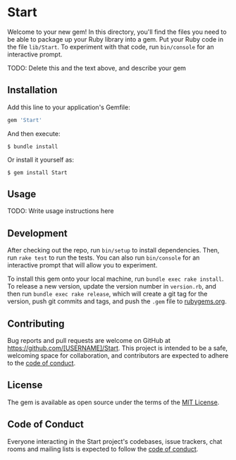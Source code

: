 # Start

Welcome to your new gem! In this directory, you'll find the files you need to be able to package up your Ruby library into a gem. Put your Ruby code in the file `lib/Start`. To experiment with that code, run `bin/console` for an interactive prompt.

TODO: Delete this and the text above, and describe your gem

## Installation

Add this line to your application's Gemfile:

```ruby
gem 'Start'
```

And then execute:

    $ bundle install

Or install it yourself as:

    $ gem install Start

## Usage

TODO: Write usage instructions here

## Development

After checking out the repo, run `bin/setup` to install dependencies. Then, run `rake test` to run the tests. You can also run `bin/console` for an interactive prompt that will allow you to experiment.

To install this gem onto your local machine, run `bundle exec rake install`. To release a new version, update the version number in `version.rb`, and then run `bundle exec rake release`, which will create a git tag for the version, push git commits and tags, and push the `.gem` file to [rubygems.org](https://rubygems.org).

## Contributing

Bug reports and pull requests are welcome on GitHub at https://github.com/[USERNAME]/Start. This project is intended to be a safe, welcoming space for collaboration, and contributors are expected to adhere to the [code of conduct](https://github.com/[USERNAME]/Start/blob/master/CODE_OF_CONDUCT.md).


## License

The gem is available as open source under the terms of the [MIT License](https://opensource.org/licenses/MIT).

## Code of Conduct

Everyone interacting in the Start project's codebases, issue trackers, chat rooms and mailing lists is expected to follow the [code of conduct](https://github.com/[USERNAME]/Start/blob/master/CODE_OF_CONDUCT.md).
